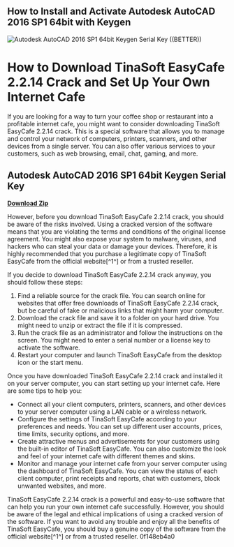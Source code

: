 ## How to Install and Activate Autodesk AutoCAD 2016 SP1 64bit with Keygen

 
![Autodesk AutoCAD 2016 SP1 64bit Keygen Serial Key ((BETTER))](https://i1.sndcdn.com/artworks-zcCbd4Z4uhFbYI23-bshnOg-t240x240.jpg)

 
# How to Download TinaSoft EasyCafe 2.2.14 Crack and Set Up Your Own Internet Cafe
  
If you are looking for a way to turn your coffee shop or restaurant into a profitable internet cafe, you might want to consider downloading TinaSoft EasyCafe 2.2.14 crack. This is a special software that allows you to manage and control your network of computers, printers, scanners, and other devices from a single server. You can also offer various services to your customers, such as web browsing, email, chat, gaming, and more.
 
## Autodesk AutoCAD 2016 SP1 64bit Keygen Serial Key


[**Download Zip**](https://www.google.com/url?q=https%3A%2F%2Furluso.com%2F2tM5T7&sa=D&sntz=1&usg=AOvVaw3pIClrJjmwrzu2TbevKRQu)

  
However, before you download TinaSoft EasyCafe 2.2.14 crack, you should be aware of the risks involved. Using a cracked version of the software means that you are violating the terms and conditions of the original license agreement. You might also expose your system to malware, viruses, and hackers who can steal your data or damage your devices. Therefore, it is highly recommended that you purchase a legitimate copy of TinaSoft EasyCafe from the official website[^1^] or from a trusted reseller.
  
If you decide to download TinaSoft EasyCafe 2.2.14 crack anyway, you should follow these steps:
  
1. Find a reliable source for the crack file. You can search online for websites that offer free downloads of TinaSoft EasyCafe 2.2.14 crack, but be careful of fake or malicious links that might harm your computer.
2. Download the crack file and save it to a folder on your hard drive. You might need to unzip or extract the file if it is compressed.
3. Run the crack file as an administrator and follow the instructions on the screen. You might need to enter a serial number or a license key to activate the software.
4. Restart your computer and launch TinaSoft EasyCafe from the desktop icon or the start menu.

Once you have downloaded TinaSoft EasyCafe 2.2.14 crack and installed it on your server computer, you can start setting up your internet cafe. Here are some tips to help you:

- Connect all your client computers, printers, scanners, and other devices to your server computer using a LAN cable or a wireless network.
- Configure the settings of TinaSoft EasyCafe according to your preferences and needs. You can set up different user accounts, prices, time limits, security options, and more.
- Create attractive menus and advertisements for your customers using the built-in editor of TinaSoft EasyCafe. You can also customize the look and feel of your internet cafe with different themes and skins.
- Monitor and manage your internet cafe from your server computer using the dashboard of TinaSoft EasyCafe. You can view the status of each client computer, print receipts and reports, chat with customers, block unwanted websites, and more.

TinaSoft EasyCafe 2.2.14 crack is a powerful and easy-to-use software that can help you run your own internet cafe successfully. However, you should be aware of the legal and ethical implications of using a cracked version of the software. If you want to avoid any trouble and enjoy all the benefits of TinaSoft EasyCafe, you should buy a genuine copy of the software from the official website[^1^] or from a trusted reseller.
 0f148eb4a0
